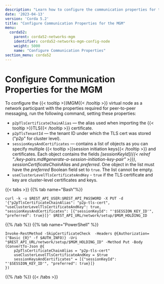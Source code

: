 ```yaml
---
description: "Learn how to configure the communication properties for the MGM."
date: '2023-04-13'
version: 'Corda 5.2'
title: "Configure Communication Properties for the MGM"
menu:
  corda52:
    parent: corda52-networks-mgm
    identifier: corda52-networks-mgm-config-node
    weight: 5000
    name: "Configure Communication Properties"
section_menu: corda52
---
```


# Configure Communication Properties for the MGM

To configure the {{< tooltip >}}MGM{{< /tooltip >}} virtual node as a network participant with the properties required for peer-to-peer messaging, run the following command, setting these properties:

* `p2pTlsCertificateChainAlias` — the alias used when importing the {{< tooltip >}}TLS{{< /tooltip >}} certificate.
* `p2pTlsTenantId` — the tenant ID under which the TLS cert was stored ("p2p" for cluster level).
* `sessionKeysAndCertificates` — contains a list of objects as you can specify multiple {{< tooltip >}}session initiation keys{{< /tooltip >}} and certificates. Each object contains the fields *[sessionKeyId]({{< relref "./key-pairs.md#generate-a-session-initiation-key-pair" >}})*, *sessionCertificateChainAlias* and *preferred*. One object in the list must have the *preferred* Boolean field set to `true`. The list cannot be empty. 
* `useClusterLevelTlsCertificateAndKey` - `true` if the TLS certificate and key are cluster-level certificates and keys.

{{< tabs >}}
{{% tab name="Bash"%}}
```shell
curl -k -u $REST_API_USER:$REST_API_PASSWORD -X PUT -d '{"p2pTlsCertificateChainAlias": "p2p-tls-cert", "useClusterLevelTlsCertificateAndKey": true, "sessionKeysAndCertificates": [{"sessionKeyId": "'$SESSION_KEY_ID'", "preferred": true}]}' $REST_API_URL/network/setup/$MGM_HOLDING_ID
```
{{% /tab %}}
{{% tab name="PowerShell" %}}
```shell
Invoke-RestMethod -SkipCertificateCheck  -Headers @{Authorization=("Basic {0}" -f $AUTH_INFO)} -Uri "$REST_API_URL/network/setup/$MGM_HOLDING_ID" -Method Put -Body (ConvertTo-Json @{
    p2pTlsCertificateChainAlias = "p2p-tls-cert"
    useClusterLevelTlsCertificateAndKey = $true
    sessionKeysAndCertificates" = [{"sessionKeyId": "'$SESSION_KEY_ID'", "preferred": true}]}
})
```
{{% /tab %}}
{{< /tabs >}}
